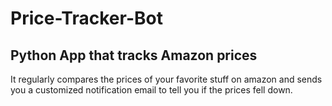 # Price-Tracker-Bot
## Python App that tracks Amazon prices
It regularly compares the prices of your favorite stuff on amazon and sends you a customized notification email to tell you if the prices fell down.

